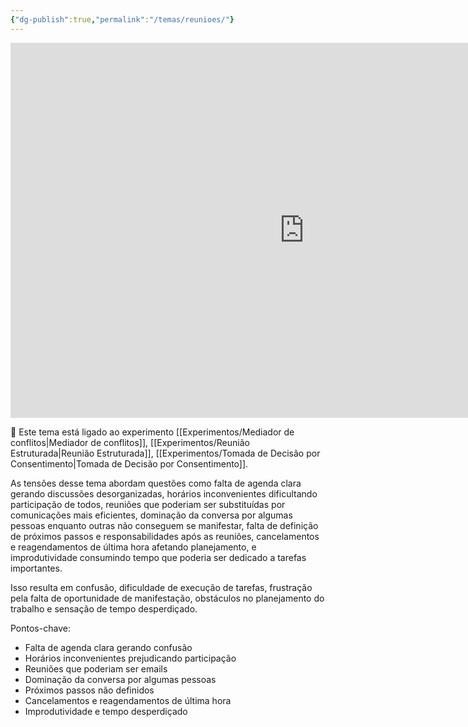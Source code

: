```yaml
---
{"dg-publish":true,"permalink":"/temas/reunioes/"}
---
```


<iframe src="https://embed.kumu.io/0e0adc1875099e698ef7aad3874c0447" width="940" height="600" frameborder="0"></iframe>

🔗 Este tema está ligado ao experimento [[Experimentos/Mediador de conflitos\|Mediador de conflitos]], [[Experimentos/Reunião Estruturada\|Reunião Estruturada]], [[Experimentos/Tomada de Decisão por Consentimento\|Tomada de Decisão por Consentimento]].

 As tensões desse tema abordam questões como falta de agenda clara gerando discussões desorganizadas, horários inconvenientes dificultando participação de todos, reuniões que poderiam ser substituídas por comunicações mais eficientes, dominação da conversa por algumas pessoas enquanto outras não conseguem se manifestar, falta de definição de próximos passos e responsabilidades após as reuniões, cancelamentos e reagendamentos de última hora afetando planejamento, e improdutividade consumindo tempo que poderia ser dedicado a tarefas importantes.

Isso resulta em confusão, dificuldade de execução de tarefas, frustração pela falta de oportunidade de manifestação, obstáculos no planejamento do trabalho e sensação de tempo desperdiçado.

Pontos-chave:

* Falta de agenda clara gerando confusão
* Horários inconvenientes prejudicando participação
* Reuniões que poderiam ser emails
* Dominação da conversa por algumas pessoas 
* Próximos passos não definidos
* Cancelamentos e reagendamentos de última hora
* Improdutividade e tempo desperdiçado